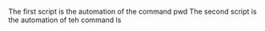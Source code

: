 The first script is the automation of the command pwd
The second script is the automation of teh command ls 
